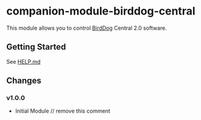# companion-module-birddog-central

This module allows you to control [BirdDog](https://birddog.tv/central-overview/) Central 2.0 software.

## Getting Started

See [HELP.md](https://github.com/bitfocus/companion-module-birddog-central/blob/main/HELP.md)

## Changes

### v1.0.0

- Initial Module
  // remove this comment

